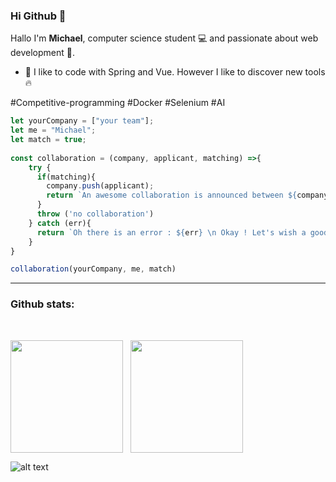 ### Hi Github 👋

Hallo I'm **Michael**, computer science student 💻 and passionate about web development 💪.

- 🤔 I like to code with Spring and Vue. However I like to discover new tools 🔥

\#Competitive-programming \#Docker \#Selenium \#AI

```javascript
let yourCompany = ["your team"];
let me = "Michael";
let match = true;
 
const collaboration = (company, applicant, matching) =>{  
    try {
      if(matching){
        company.push(applicant);
        return `An awesome collaboration is announced between ${company[0]} and ${company[1]} 🤩`;
      }
      throw ('no collaboration')
    } catch (err){
      return `Oh there is an error : ${err} \n Okay ! Let's wish a good continuation 🙂`;
    }  
}

collaboration(yourCompany, me, match)
```
---

### Github stats:

<br/>

<p style="display:flex;">
<img height="180em" style="margin-right: 12px;" src="https://github-readme-stats.vercel.app/api?username=michael-mb&show_icons=true&theme=highcontrast"/>
<img height="180em" src="https://github-readme-stats.vercel.app/api/top-langs/?username=michael-mb&layout=compact&text_color=daf7dc&bg_color=151515&hide=css,html,tex,php,ShaderLab"/> 
</p>

![alt text](https://komarev.com/ghpvc/?username=michael-mb&label=Profile%20views&color=0e75b6&style=flat "Viewers")
